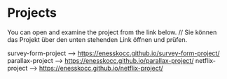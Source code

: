 # Projects

You can open and examine the project from the link below. // Sie können das Projekt über den unten stehenden Link öffnen und prüfen.

survey-form-project --> https://enesskocc.github.io/survey-form-project/
parallax-project    --> https://enesskocc.github.io/parallax-project/
netflix-project     --> https://enesskocc.github.io/netflix-project/

